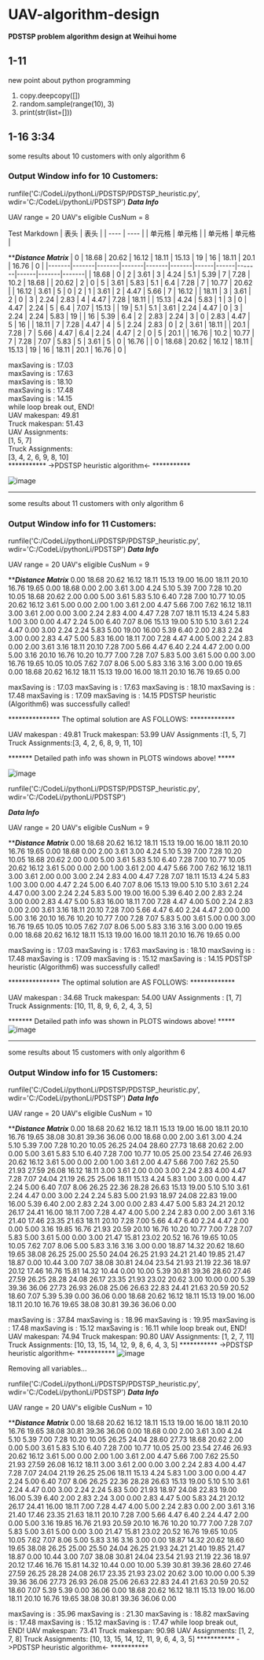 # UAV-algorithm-design
**PDSTSP problem algorithm design at Weihui home**
## 1-11
new point about python programming
 1. copy.deepcopy([])
 2. random.sample(range(10), 3) 
 3. print(str(list=[]))




## 1-16 3:34
some results about 10 customers with only algorithm 6
### Output Window info for 10 Customers:
runfile('C:/CodeLi/pythonLi/PDSTSP/PDSTSP_heuristic.py', wdir='C:/CodeLi/pythonLi/PDSTSP')
 ***********Data Info***********

 UAV  range            =   20
 UAV's eligible CusNum =    8
 
 Test Markdown
|  表头   | 表头  |
|  ----  | ----  |
| 单元格  | 单元格 |
| 单元格  | 单元格 |

*****************************Distance Matrix***************************
| 0     | 18.68 | 20.62 | 16.12 | 18.11 | 15.13 | 19   | 16   | 18.11 | 20.1 | 16.76 | 0     |
|-------|-------|-------|-------|-------|-------|------|------|-------|------|-------|-------|
| 18.68 | 0     | 2     | 3.61  | 3     | 4.24  | 5.1  | 5.39 | 7     | 7.28 | 10.2  | 18.68 |
| 20.62 | 2     | 0     | 5     | 3.61  | 5.83  | 5.1  | 6.4  | 7.28  | 7    | 10.77 | 20.62 |
| 16.12 | 3.61  | 5     | 0     | 2     | 1     | 3.61 | 2    | 4.47  | 5.66 | 7     | 16.12 |
| 18.11 | 3     | 3.61  | 2     | 0     | 3     | 2.24 | 2.83 | 4     | 4.47 | 7.28  | 18.11 |
| 15.13 | 4.24  | 5.83  | 1     | 3     | 0     | 4.47 | 2.24 | 5     | 6.4  | 7.07  | 15.13 |
| 19    | 5.1   | 5.1   | 3.61  | 2.24  | 4.47  | 0    | 3    | 2.24  | 2.24 | 5.83  | 19    |
| 16    | 5.39  | 6.4   | 2     | 2.83  | 2.24  | 3    | 0    | 2.83  | 4.47 | 5     | 16    |
| 18.11 | 7     | 7.28  | 4.47  | 4     | 5     | 2.24 | 2.83 | 0     | 2    | 3.61  | 18.11 |
| 20.1  | 7.28  | 7     | 5.66  | 4.47  | 6.4   | 2.24 | 4.47 | 2     | 0    | 5     | 20.1  |
| 16.76 | 10.2  | 10.77 | 7     | 7.28  | 7.07  | 5.83 | 5    | 3.61  | 5    | 0     | 16.76 |
| 0     | 18.68 | 20.62 | 16.12 | 18.11 | 15.13 | 19   | 16   | 18.11 | 20.1 | 16.76 | 0     |


maxSaving is :  17.03  
maxSaving is :  17.63  
maxSaving is :  18.10  
maxSaving is :  17.48  
maxSaving is :  14.15  
while loop break out, END!  
UAV makespan:  49.81  
Truck makespan:  51.43  
UAV Assignments:  
[1, 5, 7]  
Truck Assignments:  
[3, 4, 2, 6, 9, 8, 10]  
*********** ->PDSTSP heuristic algorithm<- ***********

![image](https://user-images.githubusercontent.com/48487718/149635780-132a52e8-9f6b-48cf-9143-f19ed57eaa3d.png)






---

some results about 11 customers with only algorithm 6
### Output Window info for 11 Customers:

runfile('C:/CodeLi/pythonLi/PDSTSP/PDSTSP_heuristic.py', wdir='C:/CodeLi/pythonLi/PDSTSP')
 ***********Data Info***********

 UAV  range            =   20
 UAV's eligible CusNum =    9

*****************************Distance Matrix***************************
 0.00 18.68 20.62 16.12 18.11 15.13 19.00 16.00 18.11 20.10 16.76 19.65  0.00 
18.68  0.00  2.00  3.61  3.00  4.24  5.10  5.39  7.00  7.28 10.20 10.05 18.68 
20.62  2.00  0.00  5.00  3.61  5.83  5.10  6.40  7.28  7.00 10.77 10.05 20.62 
16.12  3.61  5.00  0.00  2.00  1.00  3.61  2.00  4.47  5.66  7.00  7.62 16.12 
18.11  3.00  3.61  2.00  0.00  3.00  2.24  2.83  4.00  4.47  7.28  7.07 18.11 
15.13  4.24  5.83  1.00  3.00  0.00  4.47  2.24  5.00  6.40  7.07  8.06 15.13 
19.00  5.10  5.10  3.61  2.24  4.47  0.00  3.00  2.24  2.24  5.83  5.00 19.00 
16.00  5.39  6.40  2.00  2.83  2.24  3.00  0.00  2.83  4.47  5.00  5.83 16.00 
18.11  7.00  7.28  4.47  4.00  5.00  2.24  2.83  0.00  2.00  3.61  3.16 18.11 
20.10  7.28  7.00  5.66  4.47  6.40  2.24  4.47  2.00  0.00  5.00  3.16 20.10 
16.76 10.20 10.77  7.00  7.28  7.07  5.83  5.00  3.61  5.00  0.00  3.00 16.76 
19.65 10.05 10.05  7.62  7.07  8.06  5.00  5.83  3.16  3.16  3.00  0.00 19.65 
 0.00 18.68 20.62 16.12 18.11 15.13 19.00 16.00 18.11 20.10 16.76 19.65  0.00 

maxSaving is :  17.03
maxSaving is :  17.63
maxSaving is :  18.10
maxSaving is :  17.48
maxSaving is :  17.09
maxSaving is :  14.15
PDSTSP heuristic (Algorithm6) was successfully called!

*************** The optimal solution are AS FOLLOWS: *************

UAV makespan  :  49.81
Truck makespan:  53.99
UAV Assignments  :[1, 5, 7]
Truck Assignments:[3, 4, 2, 6, 8, 9, 11, 10]

******* Detailed path info was shown in PLOTS windows above! *****

![image](https://user-images.githubusercontent.com/48487718/149635736-7b8d2b3a-530a-4e6d-a950-06633557e5fa.png)




runfile('C:/CodeLi/pythonLi/PDSTSP/PDSTSP_heuristic.py', wdir='C:/CodeLi/pythonLi/PDSTSP')

 ***********Data Info***********

 UAV  range            =   20
 UAV's eligible CusNum =    9

*****************************Distance Matrix***************************
 0.00 18.68 20.62 16.12 18.11 15.13 19.00 16.00 18.11 20.10 16.76 19.65  0.00 
18.68  0.00  2.00  3.61  3.00  4.24  5.10  5.39  7.00  7.28 10.20 10.05 18.68 
20.62  2.00  0.00  5.00  3.61  5.83  5.10  6.40  7.28  7.00 10.77 10.05 20.62 
16.12  3.61  5.00  0.00  2.00  1.00  3.61  2.00  4.47  5.66  7.00  7.62 16.12 
18.11  3.00  3.61  2.00  0.00  3.00  2.24  2.83  4.00  4.47  7.28  7.07 18.11 
15.13  4.24  5.83  1.00  3.00  0.00  4.47  2.24  5.00  6.40  7.07  8.06 15.13 
19.00  5.10  5.10  3.61  2.24  4.47  0.00  3.00  2.24  2.24  5.83  5.00 19.00 
16.00  5.39  6.40  2.00  2.83  2.24  3.00  0.00  2.83  4.47  5.00  5.83 16.00 
18.11  7.00  7.28  4.47  4.00  5.00  2.24  2.83  0.00  2.00  3.61  3.16 18.11 
20.10  7.28  7.00  5.66  4.47  6.40  2.24  4.47  2.00  0.00  5.00  3.16 20.10 
16.76 10.20 10.77  7.00  7.28  7.07  5.83  5.00  3.61  5.00  0.00  3.00 16.76 
19.65 10.05 10.05  7.62  7.07  8.06  5.00  5.83  3.16  3.16  3.00  0.00 19.65 
 0.00 18.68 20.62 16.12 18.11 15.13 19.00 16.00 18.11 20.10 16.76 19.65  0.00 

maxSaving is :  17.03
maxSaving is :  17.63
maxSaving is :  18.10
maxSaving is :  17.48
maxSaving is :  17.09
maxSaving is :  15.12
maxSaving is :  14.15
PDSTSP heuristic (Algorithm6) was successfully called!

*************** The optimal solution are AS FOLLOWS: *************

UAV makespan  : 34.68
Truck makespan: 54.00
UAV Assignments  : [1, 7]
Truck Assignments: [10, 11, 8, 9, 6, 2, 4, 3, 5]

******* Detailed path info was shown in PLOTS windows above! *****
![image](https://user-images.githubusercontent.com/48487718/149635551-57720c7b-f8ab-42f2-b43c-97e4cff0bddd.png)

---

some results about 15 customers with only algorithm 6
### Output Window info for 15 Customers:







runfile('C:/CodeLi/pythonLi/PDSTSP/PDSTSP_heuristic.py', wdir='C:/CodeLi/pythonLi/PDSTSP')
 ***********Data Info***********

 UAV  range            =   20
 UAV's eligible CusNum =   10

*****************************Distance Matrix***************************
 0.00 18.68 20.62 16.12 18.11 15.13 19.00 16.00 18.11 20.10 16.76 19.65 38.08 30.81 39.36 36.06  0.00 
18.68  0.00  2.00  3.61  3.00  4.24  5.10  5.39  7.00  7.28 10.20 10.05 26.25 24.04 28.60 27.73 18.68 
20.62  2.00  0.00  5.00  3.61  5.83  5.10  6.40  7.28  7.00 10.77 10.05 25.00 23.54 27.46 26.93 20.62 
16.12  3.61  5.00  0.00  2.00  1.00  3.61  2.00  4.47  5.66  7.00  7.62 25.50 21.93 27.59 26.08 16.12 
18.11  3.00  3.61  2.00  0.00  3.00  2.24  2.83  4.00  4.47  7.28  7.07 24.04 21.19 26.25 25.06 18.11 
15.13  4.24  5.83  1.00  3.00  0.00  4.47  2.24  5.00  6.40  7.07  8.06 26.25 22.36 28.28 26.63 15.13 
19.00  5.10  5.10  3.61  2.24  4.47  0.00  3.00  2.24  2.24  5.83  5.00 21.93 18.97 24.08 22.83 19.00 
16.00  5.39  6.40  2.00  2.83  2.24  3.00  0.00  2.83  4.47  5.00  5.83 24.21 20.12 26.17 24.41 16.00 
18.11  7.00  7.28  4.47  4.00  5.00  2.24  2.83  0.00  2.00  3.61  3.16 21.40 17.46 23.35 21.63 18.11 
20.10  7.28  7.00  5.66  4.47  6.40  2.24  4.47  2.00  0.00  5.00  3.16 19.85 16.76 21.93 20.59 20.10 
16.76 10.20 10.77  7.00  7.28  7.07  5.83  5.00  3.61  5.00  0.00  3.00 21.47 15.81 23.02 20.52 16.76 
19.65 10.05 10.05  7.62  7.07  8.06  5.00  5.83  3.16  3.16  3.00  0.00 18.87 14.32 20.62 18.60 19.65 
38.08 26.25 25.00 25.50 24.04 26.25 21.93 24.21 21.40 19.85 21.47 18.87  0.00 10.44  3.00  7.07 38.08 
30.81 24.04 23.54 21.93 21.19 22.36 18.97 20.12 17.46 16.76 15.81 14.32 10.44  0.00 10.00  5.39 30.81 
39.36 28.60 27.46 27.59 26.25 28.28 24.08 26.17 23.35 21.93 23.02 20.62  3.00 10.00  0.00  5.39 39.36 
36.06 27.73 26.93 26.08 25.06 26.63 22.83 24.41 21.63 20.59 20.52 18.60  7.07  5.39  5.39  0.00 36.06 
 0.00 18.68 20.62 16.12 18.11 15.13 19.00 16.00 18.11 20.10 16.76 19.65 38.08 30.81 39.36 36.06  0.00 

maxSaving is :  37.84
maxSaving is :  18.96
maxSaving is :  19.95
maxSaving is :  17.48
maxSaving is :  15.12
maxSaving is :  16.11
while loop break out, END!
UAV makespan:  74.94
Truck makespan:  90.80
UAV Assignments:
[1, 2, 7, 11]
Truck Assignments:
[10, 13, 15, 14, 12, 9, 8, 6, 4, 3, 5]
*********** ->PDSTSP heuristic algorithm<- ***********
![image](https://user-images.githubusercontent.com/48487718/149635798-266dfdfc-f278-4621-ba1c-ba57d5abdd18.png)



Removing all variables... 
 

runfile('C:/CodeLi/pythonLi/PDSTSP/PDSTSP_heuristic.py', wdir='C:/CodeLi/pythonLi/PDSTSP')
 ***********Data Info***********

 UAV  range            =   20
 UAV's eligible CusNum =   10

*****************************Distance Matrix***************************
 0.00 18.68 20.62 16.12 18.11 15.13 19.00 16.00 18.11 20.10 16.76 19.65 38.08 30.81 39.36 36.06  0.00 
18.68  0.00  2.00  3.61  3.00  4.24  5.10  5.39  7.00  7.28 10.20 10.05 26.25 24.04 28.60 27.73 18.68 
20.62  2.00  0.00  5.00  3.61  5.83  5.10  6.40  7.28  7.00 10.77 10.05 25.00 23.54 27.46 26.93 20.62 
16.12  3.61  5.00  0.00  2.00  1.00  3.61  2.00  4.47  5.66  7.00  7.62 25.50 21.93 27.59 26.08 16.12 
18.11  3.00  3.61  2.00  0.00  3.00  2.24  2.83  4.00  4.47  7.28  7.07 24.04 21.19 26.25 25.06 18.11 
15.13  4.24  5.83  1.00  3.00  0.00  4.47  2.24  5.00  6.40  7.07  8.06 26.25 22.36 28.28 26.63 15.13 
19.00  5.10  5.10  3.61  2.24  4.47  0.00  3.00  2.24  2.24  5.83  5.00 21.93 18.97 24.08 22.83 19.00 
16.00  5.39  6.40  2.00  2.83  2.24  3.00  0.00  2.83  4.47  5.00  5.83 24.21 20.12 26.17 24.41 16.00 
18.11  7.00  7.28  4.47  4.00  5.00  2.24  2.83  0.00  2.00  3.61  3.16 21.40 17.46 23.35 21.63 18.11 
20.10  7.28  7.00  5.66  4.47  6.40  2.24  4.47  2.00  0.00  5.00  3.16 19.85 16.76 21.93 20.59 20.10 
16.76 10.20 10.77  7.00  7.28  7.07  5.83  5.00  3.61  5.00  0.00  3.00 21.47 15.81 23.02 20.52 16.76 
19.65 10.05 10.05  7.62  7.07  8.06  5.00  5.83  3.16  3.16  3.00  0.00 18.87 14.32 20.62 18.60 19.65 
38.08 26.25 25.00 25.50 24.04 26.25 21.93 24.21 21.40 19.85 21.47 18.87  0.00 10.44  3.00  7.07 38.08 
30.81 24.04 23.54 21.93 21.19 22.36 18.97 20.12 17.46 16.76 15.81 14.32 10.44  0.00 10.00  5.39 30.81 
39.36 28.60 27.46 27.59 26.25 28.28 24.08 26.17 23.35 21.93 23.02 20.62  3.00 10.00  0.00  5.39 39.36 
36.06 27.73 26.93 26.08 25.06 26.63 22.83 24.41 21.63 20.59 20.52 18.60  7.07  5.39  5.39  0.00 36.06 
 0.00 18.68 20.62 16.12 18.11 15.13 19.00 16.00 18.11 20.10 16.76 19.65 38.08 30.81 39.36 36.06  0.00 

maxSaving is :  35.96
maxSaving is :  21.30
maxSaving is :  18.82
maxSaving is :  17.48
maxSaving is :  15.12
maxSaving is :  17.47
while loop break out, END!
UAV makespan:  73.41
Truck makespan:  90.98
UAV Assignments:
[1, 2, 7, 8]
Truck Assignments:
[10, 13, 15, 14, 12, 11, 9, 6, 4, 3, 5]
*********** ->PDSTSP heuristic algorithm<- ***********
